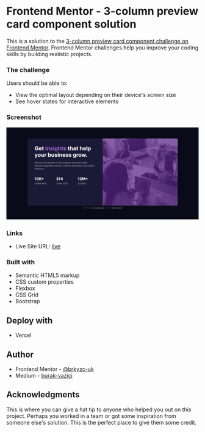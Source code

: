 # Frontend Mentor - 3-column preview card component solution

This is a solution to the [3-column preview card component challenge on Frontend Mentor](https://www.frontendmentor.io/challenges/3column-preview-card-component-pH92eAR2-). Frontend Mentor challenges help you improve your coding skills by building realistic projects. 


### The challenge

Users should be able to:

- View the optimal layout depending on their device's screen size
- See hover states for interactive elements

### Screenshot

![](./screenshot.png)


### Links

- Live Site URL: [live](https://stats-preview-card-component-bootstrap.vercel.app/)


### Built with

- Semantic HTML5 markup
- CSS custom properties
- Flexbox
- CSS Grid
- Bootstrap

## Deploy with

- Vercel


## Author


- Frontend Mentor - [@brkyzc-uk](https://www.frontendmentor.io/profile/brkyzc-uk)
- Medium - [burak-yazici](https://burak-yazici.medium.com/)


## Acknowledgments

This is where you can give a hat tip to anyone who helped you out on this project. Perhaps you worked in a team or got some inspiration from someone else's solution. This is the perfect place to give them some credit.
